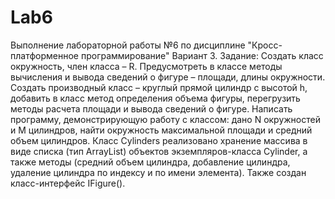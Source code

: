 # Lab6
Выполнение лабораторной работы №6 по дисциплине "Кросс-платформенное программирование"
Вариант 3. Задание: Создать класс окружность, член класса – R. Предусмотреть в классе методы вычисления и вывода сведений о фигуре – площади, длины окружности. 
Создать производный класс – круглый прямой цилиндр с высотой h, добавить в класс метод определения объема фигуры, перегрузить методы расчета площади и вывода сведений о фигуре. 
Написать программу, демонстрирующую работу с классом: дано N окружностей и M цилиндров, найти окружность максимальной площади и средний объем цилиндров.
Класс Cylinders реализовано хранение массива в виде списка (тип ArrayList) объектов экземпляров-класса Cylinder, а также методы (средний объем цилиндра, добавление цилиндра, удаление цилиндра по индексу и по имени элемента).
Также создан класс-интерфейс IFigure().
